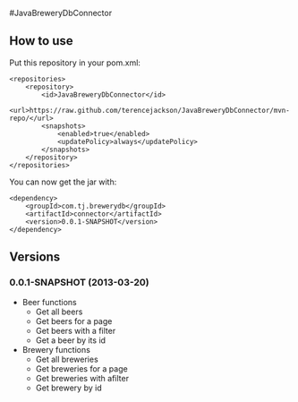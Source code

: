 #JavaBreweryDbConnector

## How to use

Put this repository in your pom.xml:

    <repositories>
    	<repository>
    		<id>JavaBreweryDbConnector</id>
    		<url>https://raw.github.com/terencejackson/JavaBreweryDbConnector/mvn-repo/</url>
    		<snapshots>
    			<enabled>true</enabled>
    			<updatePolicy>always</updatePolicy>
    		</snapshots>
    	</repository>
    </repositories>
	
You can now get the jar with:

    <dependency>
    	<groupId>com.tj.brewerydb</groupId>
    	<artifactId>connector</artifactId>
    	<version>0.0.1-SNAPSHOT</version>
    </dependency>
    
## Versions
### 0.0.1-SNAPSHOT (2013-03-20)
* Beer functions
    * Get all beers
    * Get beers for a page
    * Get beers with a filter
    * Get a beer by its id
* Brewery functions
    * Get all breweries
    * Get breweries for a page
    * Get breweries with afilter
    * Get brewery by id

